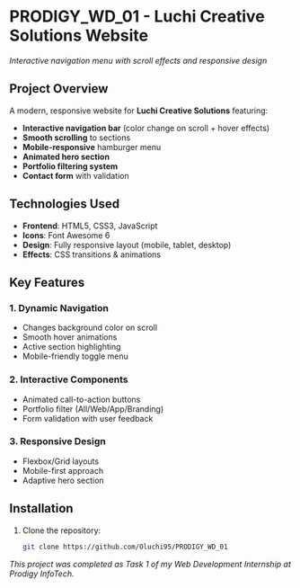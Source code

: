 # PRODIGY_WD_01 - Luchi Creative Solutions Website 
*Interactive navigation menu with scroll effects and responsive design*

## Project Overview
A modern, responsive website for **Luchi Creative Solutions** featuring:
- **Interactive navigation bar** (color change on scroll + hover effects)
- **Smooth scrolling** to sections
- **Mobile-responsive** hamburger menu
- **Animated hero section**
- **Portfolio filtering system**
- **Contact form** with validation

## Technologies Used
- **Frontend**: HTML5, CSS3, JavaScript
- **Icons**: Font Awesome 6
- **Design**: Fully responsive layout (mobile, tablet, desktop)
- **Effects**: CSS transitions & animations

## Key Features
### 1. Dynamic Navigation
- Changes background color on scroll
- Smooth hover animations
- Active section highlighting
- Mobile-friendly toggle menu

### 2. Interactive Components
- Animated call-to-action buttons
- Portfolio filter (All/Web/App/Branding)
- Form validation with user feedback

### 3. Responsive Design
- Flexbox/Grid layouts
- Mobile-first approach
- Adaptive hero section

## Installation
1. Clone the repository:
   ```bash
   git clone https://github.com/Oluchi95/PRODIGY_WD_01

*This project was completed as Task 1 of my Web Development Internship at Prodigy InfoTech.*
